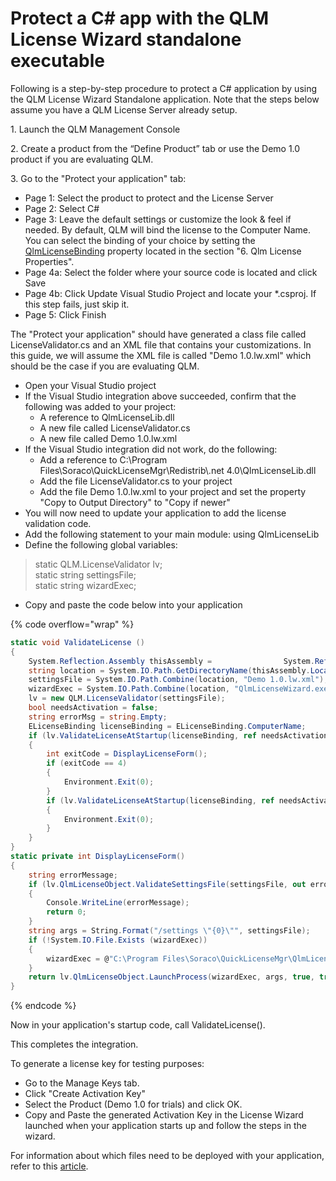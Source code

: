 # Protect a C# app with the QLM License Wizard standalone executable

Following is a step-by-step procedure to protect a C# application by using the QLM License Wizard Standalone application. Note that the steps below assume you have a QLM License Server already setup.

1\. Launch the QLM Management Console

2\. Create a product from the “Define Product” tab or use the Demo 1.0 product if you are evaluating QLM.&#x20;

3\. Go to the "Protect your application" tab:

* Page 1: Select the product to protect and the License Server
* Page 2: Select C#
* Page 3: Leave the default settings or customize the look & feel if needed. By default, QLM will bind the license to the Computer Name. You can select the binding of your choice by setting the [QlmLicenseBinding](https://support.soraco.co/hc/en-us/articles/360001183583-QlmLicense-LicenseBinding) property located in the section "6. Qlm License Properties".
* Page 4a: Select the folder where your source code is located and click Save
* Page 4b: Click Update Visual Studio Project and locate your \*.csproj. If this step fails, just skip it.
* Page 5: Click Finish

The "Protect your application" should have generated a class file called LicenseValidator.cs and an XML file that contains your customizations. In this guide, we will assume the XML file is called "Demo 1.0.lw.xml" which should be the case if you are evaluating QLM.

* Open your Visual Studio project
* If the Visual Studio integration above succeeded, confirm that the following was added to your project:
  * A reference to QlmLicenseLib.dll
  * A new file called LicenseValidator.cs
  * A new file called Demo 1.0.lw.xml
* If the Visual Studio integration did not work, do the following:
  * Add a reference to C:\Program Files\Soraco\QuickLicenseMgr\Redistrib\\.net 4.0\QlmLicenseLib.dll
  * Add the file LicenseValidator.cs to your project
  * Add the file Demo 1.0.lw.xml to your project and set the property "Copy to Output Directory" to "Copy if newer"
* You will now need to update your application to add the license validation code.
* Add the following statement to your main module: using QlmLicenseLib
* Define the following global variables:

> &#x20;   static QLM.LicenseValidator lv;\
> &#x20;   static string settingsFile;\
> &#x20;   static string wizardExec;

* Copy and paste the code below into your application     &#x20;

{% code overflow="wrap" %}
```csharp
static void ValidateLicense ()
{
    System.Reflection.Assembly thisAssembly =                System.Reflection.Assembly.GetExecutingAssembly();
    string location = System.IO.Path.GetDirectoryName(thisAssembly.Location);
    settingsFile = System.IO.Path.Combine(location, "Demo 1.0.lw.xml");
    wizardExec = System.IO.Path.Combine(location, "QlmLicenseWizard.exe");
    lv = new QLM.LicenseValidator(settingsFile);
    bool needsActivation = false;
    string errorMsg = string.Empty;
    ELicenseBinding licenseBinding = ELicenseBinding.ComputerName;
    if (lv.ValidateLicenseAtStartup(licenseBinding, ref needsActivation, ref errorMsg) == false)
    {
        int exitCode = DisplayLicenseForm();
        if (exitCode == 4)
        {
            Environment.Exit(0);
        }
        if (lv.ValidateLicenseAtStartup(licenseBinding, ref needsActivation, ref errorMsg) == false)
        {
            Environment.Exit(0);
        }
    }
}
static private int DisplayLicenseForm()
{
    string errorMessage;
    if (lv.QlmLicenseObject.ValidateSettingsFile(settingsFile, out errorMessage) == false)
    {
        Console.WriteLine(errorMessage);
        return 0;
    }
    string args = String.Format("/settings \"{0}\"", settingsFile);
    if (!System.IO.File.Exists (wizardExec))
    {
        wizardExec = @"C:\Program Files\Soraco\QuickLicenseMgr\QlmLicenseWizard.exe";
    }
    return lv.QlmLicenseObject.LaunchProcess(wizardExec, args, true, true);
}
```
{% endcode %}

Now in your application's startup code, call ValidateLicense().

This completes the integration.&#x20;

To generate a license key for testing purposes:

* Go to the Manage Keys tab.
* Click "Create Activation Key"
* Select the Product (Demo 1.0 for trials) and click OK.
* Copy and Paste the generated Activation Key in the License Wizard launched when your application starts up and follow the steps in the wizard.

For information about which files need to be deployed with your application, refer to this [article](https://docs.soraco.co/docs/faq/which-qlm-dlls-do-i-need-to-distribute-with-my-application).
